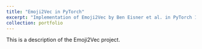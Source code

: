 ```yaml
---
title: "Emoji2Vec in PyTorch"
excerpt: "Implementation of Emoji2Vec by Ben Eisner et al. in PyTorch 1<br/><img src='/images/emoji2vec.jpeg'>"
collection: portfolio
---
```


This is a description of the Emoji2Vec project.
